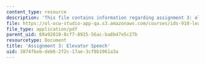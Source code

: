 ```yaml
---
content_type: resource
description: 'This file contains information regarding assignment 3: elevator speech.'
file: https://ol-ocw-studio-app-qa.s3.amazonaws.com/courses/ids-910-leadership-development-fall-2014/3874fbebdeb62f2c17ae3cf8b1961a3a_MITESD_801F14_Assign3.pdf
file_type: application/pdf
parent_uid: 69a92810-8cf7-8925-56ac-ba8b47e5c27b
resourcetype: Document
title: 'Assignment 3: Elevator Speech'
uid: 3874fbeb-deb6-2f2c-17ae-3cf8b1961a3a
---
```

